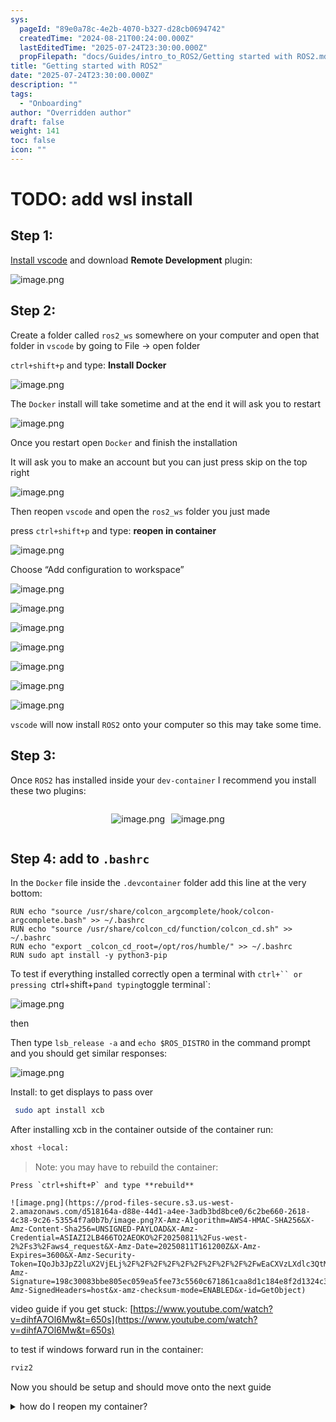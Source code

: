 ```yaml
---
sys:
  pageId: "89e0a78c-4e2b-4070-b327-d28cb0694742"
  createdTime: "2024-08-21T00:24:00.000Z"
  lastEditedTime: "2025-07-24T23:30:00.000Z"
  propFilepath: "docs/Guides/intro_to_ROS2/Getting started with ROS2.md"
title: "Getting started with ROS2"
date: "2025-07-24T23:30:00.000Z"
description: ""
tags:
  - "Onboarding"
author: "Overridden author"
draft: false
weight: 141
toc: false
icon: ""
---
```


# TODO: add wsl install

## Step 1:

[Install vscode](https://code.visualstudio.com/download) and download **Remote Development** plugin:

![image.png](https://prod-files-secure.s3.us-west-2.amazonaws.com/d518164a-d88e-44d1-a4ee-3adb3bd8bce0/efb52993-1881-4a40-b95e-6f020334f022/image.png?X-Amz-Algorithm=AWS4-HMAC-SHA256&X-Amz-Content-Sha256=UNSIGNED-PAYLOAD&X-Amz-Credential=ASIAZI2LB466223UN4WV%2F20250811%2Fus-west-2%2Fs3%2Faws4_request&X-Amz-Date=20250811T161148Z&X-Amz-Expires=3600&X-Amz-Security-Token=IQoJb3JpZ2luX2VjELj%2F%2F%2F%2F%2F%2F%2F%2F%2F%2FwEaCXVzLXdlc3QtMiJGMEQCIHkOS01%2B0Ws%2F2hKQHAr04MkeNKncLOxIwl3YX0vQnBj3AiBnW7KZV%2BI0aCT8Cl2XunhRCsEpfLrxiNzn8eqa2AgkSiqIBAjx%2F%2F%2F%2F%2F%2F%2F%2F%2F%2F8BEAAaDDYzNzQyMzE4MzgwNSIMtsfbZGCjyy6YrHldKtwDEeXWBX946wuxymjtr1ryJF%2F2ussEdvuh8pUQuTo%2BA%2BSIb8xxcJs%2FSxfnBqzBi75jrqI8gJLTSfBebVNgTPd%2FLhvddTJCfQVhWRtmwKe6LTHQjwh0dMA%2FOeDL6FwOC9nloP6%2BGjEYMr0QCZRWBKzIJ3SXWjK2y34g8DKknIIZuuXieLC3iA%2Fnnm7tBVDBcvc5%2FywX5xR61UawJRNIFso2aW8zsN2fT%2BviPu6TNz9rjmph2gfghW5zJwx4eCizFbREvUrepl%2BFZc%2B4CmpnmYV33ImPNuWceGxgaz%2FecG2ScbOLsKaFZVVaHwBVVYiiSMJGBpykPeQ%2BN7sDMdge2cuGMuzYANPMMnW6dDBK4kLjCy84qd5BWyi7sOoHiw0E%2Fv7NAFJJQj5Hhem%2ByppOEUG9C9GObhwfGc71NKJBAfkqMuB9kv5q1j1LIYo%2FlIok3IUKnjTfy7zS1bBZW8BQriTSnMd00fvJQqCzBbAWnbL9%2B488jYMBPkbXxNdv47Uz4BGc15z4gBnpO4Y6XQqjeLqBXVOulEsrIHQRMU8SLGRk4iUFZIr8CqeksnnC%2FkrPMfmZWx2wytvp4nbo1toP9K2EO%2BiuV0QZgqc2EzJeCluOd%2B1CsWbKQ6CCx8YZkk0w4aHoxAY6pgGfwxavYDs%2FTxrbyAN%2FtH9vvADemPEwp8PONg1Z0ObetYZfp3oEgy%2BEz6ZENGOA%2FjS9GzCkgAZtJdsY10bOYFLVC1b%2F1EGY4mh%2Ff9F5V3EjmrYgcR8UCz2vE%2FOnY1pJrstTgsmWVJ8OuADxZygwU7CRavCfX85SBaRfvKPK7yNucGbAzeX7LFXGW%2FDDrzPtsAYVuk1SfEBdDl6H%2FhtVC8Asy1umGtk6&X-Amz-Signature=d5d0bd0a10f1e34b2b8a4601d8c2a77d4442f0feee71303d9bd32bb8041fb19e&X-Amz-SignedHeaders=host&x-amz-checksum-mode=ENABLED&x-id=GetObject)

## Step 2:

Create a folder called `ros2_ws` somewhere on your computer and open that folder in `vscode` by going to File → open folder 

`ctrl+shift+p` and type: **Install Docker**

![image.png](https://prod-files-secure.s3.us-west-2.amazonaws.com/d518164a-d88e-44d1-a4ee-3adb3bd8bce0/2269dc0e-1cd5-47ff-bceb-c04ad9b2eab0/image.png?X-Amz-Algorithm=AWS4-HMAC-SHA256&X-Amz-Content-Sha256=UNSIGNED-PAYLOAD&X-Amz-Credential=ASIAZI2LB466223UN4WV%2F20250811%2Fus-west-2%2Fs3%2Faws4_request&X-Amz-Date=20250811T161148Z&X-Amz-Expires=3600&X-Amz-Security-Token=IQoJb3JpZ2luX2VjELj%2F%2F%2F%2F%2F%2F%2F%2F%2F%2FwEaCXVzLXdlc3QtMiJGMEQCIHkOS01%2B0Ws%2F2hKQHAr04MkeNKncLOxIwl3YX0vQnBj3AiBnW7KZV%2BI0aCT8Cl2XunhRCsEpfLrxiNzn8eqa2AgkSiqIBAjx%2F%2F%2F%2F%2F%2F%2F%2F%2F%2F8BEAAaDDYzNzQyMzE4MzgwNSIMtsfbZGCjyy6YrHldKtwDEeXWBX946wuxymjtr1ryJF%2F2ussEdvuh8pUQuTo%2BA%2BSIb8xxcJs%2FSxfnBqzBi75jrqI8gJLTSfBebVNgTPd%2FLhvddTJCfQVhWRtmwKe6LTHQjwh0dMA%2FOeDL6FwOC9nloP6%2BGjEYMr0QCZRWBKzIJ3SXWjK2y34g8DKknIIZuuXieLC3iA%2Fnnm7tBVDBcvc5%2FywX5xR61UawJRNIFso2aW8zsN2fT%2BviPu6TNz9rjmph2gfghW5zJwx4eCizFbREvUrepl%2BFZc%2B4CmpnmYV33ImPNuWceGxgaz%2FecG2ScbOLsKaFZVVaHwBVVYiiSMJGBpykPeQ%2BN7sDMdge2cuGMuzYANPMMnW6dDBK4kLjCy84qd5BWyi7sOoHiw0E%2Fv7NAFJJQj5Hhem%2ByppOEUG9C9GObhwfGc71NKJBAfkqMuB9kv5q1j1LIYo%2FlIok3IUKnjTfy7zS1bBZW8BQriTSnMd00fvJQqCzBbAWnbL9%2B488jYMBPkbXxNdv47Uz4BGc15z4gBnpO4Y6XQqjeLqBXVOulEsrIHQRMU8SLGRk4iUFZIr8CqeksnnC%2FkrPMfmZWx2wytvp4nbo1toP9K2EO%2BiuV0QZgqc2EzJeCluOd%2B1CsWbKQ6CCx8YZkk0w4aHoxAY6pgGfwxavYDs%2FTxrbyAN%2FtH9vvADemPEwp8PONg1Z0ObetYZfp3oEgy%2BEz6ZENGOA%2FjS9GzCkgAZtJdsY10bOYFLVC1b%2F1EGY4mh%2Ff9F5V3EjmrYgcR8UCz2vE%2FOnY1pJrstTgsmWVJ8OuADxZygwU7CRavCfX85SBaRfvKPK7yNucGbAzeX7LFXGW%2FDDrzPtsAYVuk1SfEBdDl6H%2FhtVC8Asy1umGtk6&X-Amz-Signature=cc485ed4977ce36c8fe8dcb2d184149e81ba818462201991ddf3bcabb9e81b13&X-Amz-SignedHeaders=host&x-amz-checksum-mode=ENABLED&x-id=GetObject)

The `Docker` install will take sometime and at the end it will ask you to restart

![image.png](https://prod-files-secure.s3.us-west-2.amazonaws.com/d518164a-d88e-44d1-a4ee-3adb3bd8bce0/ed233f78-be33-4b1f-b89c-9c346c0e961e/image.png?X-Amz-Algorithm=AWS4-HMAC-SHA256&X-Amz-Content-Sha256=UNSIGNED-PAYLOAD&X-Amz-Credential=ASIAZI2LB466223UN4WV%2F20250811%2Fus-west-2%2Fs3%2Faws4_request&X-Amz-Date=20250811T161148Z&X-Amz-Expires=3600&X-Amz-Security-Token=IQoJb3JpZ2luX2VjELj%2F%2F%2F%2F%2F%2F%2F%2F%2F%2FwEaCXVzLXdlc3QtMiJGMEQCIHkOS01%2B0Ws%2F2hKQHAr04MkeNKncLOxIwl3YX0vQnBj3AiBnW7KZV%2BI0aCT8Cl2XunhRCsEpfLrxiNzn8eqa2AgkSiqIBAjx%2F%2F%2F%2F%2F%2F%2F%2F%2F%2F8BEAAaDDYzNzQyMzE4MzgwNSIMtsfbZGCjyy6YrHldKtwDEeXWBX946wuxymjtr1ryJF%2F2ussEdvuh8pUQuTo%2BA%2BSIb8xxcJs%2FSxfnBqzBi75jrqI8gJLTSfBebVNgTPd%2FLhvddTJCfQVhWRtmwKe6LTHQjwh0dMA%2FOeDL6FwOC9nloP6%2BGjEYMr0QCZRWBKzIJ3SXWjK2y34g8DKknIIZuuXieLC3iA%2Fnnm7tBVDBcvc5%2FywX5xR61UawJRNIFso2aW8zsN2fT%2BviPu6TNz9rjmph2gfghW5zJwx4eCizFbREvUrepl%2BFZc%2B4CmpnmYV33ImPNuWceGxgaz%2FecG2ScbOLsKaFZVVaHwBVVYiiSMJGBpykPeQ%2BN7sDMdge2cuGMuzYANPMMnW6dDBK4kLjCy84qd5BWyi7sOoHiw0E%2Fv7NAFJJQj5Hhem%2ByppOEUG9C9GObhwfGc71NKJBAfkqMuB9kv5q1j1LIYo%2FlIok3IUKnjTfy7zS1bBZW8BQriTSnMd00fvJQqCzBbAWnbL9%2B488jYMBPkbXxNdv47Uz4BGc15z4gBnpO4Y6XQqjeLqBXVOulEsrIHQRMU8SLGRk4iUFZIr8CqeksnnC%2FkrPMfmZWx2wytvp4nbo1toP9K2EO%2BiuV0QZgqc2EzJeCluOd%2B1CsWbKQ6CCx8YZkk0w4aHoxAY6pgGfwxavYDs%2FTxrbyAN%2FtH9vvADemPEwp8PONg1Z0ObetYZfp3oEgy%2BEz6ZENGOA%2FjS9GzCkgAZtJdsY10bOYFLVC1b%2F1EGY4mh%2Ff9F5V3EjmrYgcR8UCz2vE%2FOnY1pJrstTgsmWVJ8OuADxZygwU7CRavCfX85SBaRfvKPK7yNucGbAzeX7LFXGW%2FDDrzPtsAYVuk1SfEBdDl6H%2FhtVC8Asy1umGtk6&X-Amz-Signature=6d5d9e56ee01b86c0b7d42eec49d77bc00cc7dd930a2be9f00a187c1fc1723bb&X-Amz-SignedHeaders=host&x-amz-checksum-mode=ENABLED&x-id=GetObject)

Once you restart open `Docker` and finish the installation

It will ask you to make an account but you can just press skip on the top right

![image.png](https://prod-files-secure.s3.us-west-2.amazonaws.com/d518164a-d88e-44d1-a4ee-3adb3bd8bce0/21010ad9-1659-4fd9-9f59-9932a09b2a3d/image.png?X-Amz-Algorithm=AWS4-HMAC-SHA256&X-Amz-Content-Sha256=UNSIGNED-PAYLOAD&X-Amz-Credential=ASIAZI2LB466223UN4WV%2F20250811%2Fus-west-2%2Fs3%2Faws4_request&X-Amz-Date=20250811T161148Z&X-Amz-Expires=3600&X-Amz-Security-Token=IQoJb3JpZ2luX2VjELj%2F%2F%2F%2F%2F%2F%2F%2F%2F%2FwEaCXVzLXdlc3QtMiJGMEQCIHkOS01%2B0Ws%2F2hKQHAr04MkeNKncLOxIwl3YX0vQnBj3AiBnW7KZV%2BI0aCT8Cl2XunhRCsEpfLrxiNzn8eqa2AgkSiqIBAjx%2F%2F%2F%2F%2F%2F%2F%2F%2F%2F8BEAAaDDYzNzQyMzE4MzgwNSIMtsfbZGCjyy6YrHldKtwDEeXWBX946wuxymjtr1ryJF%2F2ussEdvuh8pUQuTo%2BA%2BSIb8xxcJs%2FSxfnBqzBi75jrqI8gJLTSfBebVNgTPd%2FLhvddTJCfQVhWRtmwKe6LTHQjwh0dMA%2FOeDL6FwOC9nloP6%2BGjEYMr0QCZRWBKzIJ3SXWjK2y34g8DKknIIZuuXieLC3iA%2Fnnm7tBVDBcvc5%2FywX5xR61UawJRNIFso2aW8zsN2fT%2BviPu6TNz9rjmph2gfghW5zJwx4eCizFbREvUrepl%2BFZc%2B4CmpnmYV33ImPNuWceGxgaz%2FecG2ScbOLsKaFZVVaHwBVVYiiSMJGBpykPeQ%2BN7sDMdge2cuGMuzYANPMMnW6dDBK4kLjCy84qd5BWyi7sOoHiw0E%2Fv7NAFJJQj5Hhem%2ByppOEUG9C9GObhwfGc71NKJBAfkqMuB9kv5q1j1LIYo%2FlIok3IUKnjTfy7zS1bBZW8BQriTSnMd00fvJQqCzBbAWnbL9%2B488jYMBPkbXxNdv47Uz4BGc15z4gBnpO4Y6XQqjeLqBXVOulEsrIHQRMU8SLGRk4iUFZIr8CqeksnnC%2FkrPMfmZWx2wytvp4nbo1toP9K2EO%2BiuV0QZgqc2EzJeCluOd%2B1CsWbKQ6CCx8YZkk0w4aHoxAY6pgGfwxavYDs%2FTxrbyAN%2FtH9vvADemPEwp8PONg1Z0ObetYZfp3oEgy%2BEz6ZENGOA%2FjS9GzCkgAZtJdsY10bOYFLVC1b%2F1EGY4mh%2Ff9F5V3EjmrYgcR8UCz2vE%2FOnY1pJrstTgsmWVJ8OuADxZygwU7CRavCfX85SBaRfvKPK7yNucGbAzeX7LFXGW%2FDDrzPtsAYVuk1SfEBdDl6H%2FhtVC8Asy1umGtk6&X-Amz-Signature=be85d697d4335865f595d016a32ea62af623d4e4670aee2fdc882789d340c026&X-Amz-SignedHeaders=host&x-amz-checksum-mode=ENABLED&x-id=GetObject)

Then reopen `vscode` and open the `ros2_ws` folder you just made

press `ctrl+shift+p` and type: **reopen in container**

![image.png](https://prod-files-secure.s3.us-west-2.amazonaws.com/d518164a-d88e-44d1-a4ee-3adb3bd8bce0/4e93b8c2-41ad-488c-8095-c74205196118/image.png?X-Amz-Algorithm=AWS4-HMAC-SHA256&X-Amz-Content-Sha256=UNSIGNED-PAYLOAD&X-Amz-Credential=ASIAZI2LB466223UN4WV%2F20250811%2Fus-west-2%2Fs3%2Faws4_request&X-Amz-Date=20250811T161148Z&X-Amz-Expires=3600&X-Amz-Security-Token=IQoJb3JpZ2luX2VjELj%2F%2F%2F%2F%2F%2F%2F%2F%2F%2FwEaCXVzLXdlc3QtMiJGMEQCIHkOS01%2B0Ws%2F2hKQHAr04MkeNKncLOxIwl3YX0vQnBj3AiBnW7KZV%2BI0aCT8Cl2XunhRCsEpfLrxiNzn8eqa2AgkSiqIBAjx%2F%2F%2F%2F%2F%2F%2F%2F%2F%2F8BEAAaDDYzNzQyMzE4MzgwNSIMtsfbZGCjyy6YrHldKtwDEeXWBX946wuxymjtr1ryJF%2F2ussEdvuh8pUQuTo%2BA%2BSIb8xxcJs%2FSxfnBqzBi75jrqI8gJLTSfBebVNgTPd%2FLhvddTJCfQVhWRtmwKe6LTHQjwh0dMA%2FOeDL6FwOC9nloP6%2BGjEYMr0QCZRWBKzIJ3SXWjK2y34g8DKknIIZuuXieLC3iA%2Fnnm7tBVDBcvc5%2FywX5xR61UawJRNIFso2aW8zsN2fT%2BviPu6TNz9rjmph2gfghW5zJwx4eCizFbREvUrepl%2BFZc%2B4CmpnmYV33ImPNuWceGxgaz%2FecG2ScbOLsKaFZVVaHwBVVYiiSMJGBpykPeQ%2BN7sDMdge2cuGMuzYANPMMnW6dDBK4kLjCy84qd5BWyi7sOoHiw0E%2Fv7NAFJJQj5Hhem%2ByppOEUG9C9GObhwfGc71NKJBAfkqMuB9kv5q1j1LIYo%2FlIok3IUKnjTfy7zS1bBZW8BQriTSnMd00fvJQqCzBbAWnbL9%2B488jYMBPkbXxNdv47Uz4BGc15z4gBnpO4Y6XQqjeLqBXVOulEsrIHQRMU8SLGRk4iUFZIr8CqeksnnC%2FkrPMfmZWx2wytvp4nbo1toP9K2EO%2BiuV0QZgqc2EzJeCluOd%2B1CsWbKQ6CCx8YZkk0w4aHoxAY6pgGfwxavYDs%2FTxrbyAN%2FtH9vvADemPEwp8PONg1Z0ObetYZfp3oEgy%2BEz6ZENGOA%2FjS9GzCkgAZtJdsY10bOYFLVC1b%2F1EGY4mh%2Ff9F5V3EjmrYgcR8UCz2vE%2FOnY1pJrstTgsmWVJ8OuADxZygwU7CRavCfX85SBaRfvKPK7yNucGbAzeX7LFXGW%2FDDrzPtsAYVuk1SfEBdDl6H%2FhtVC8Asy1umGtk6&X-Amz-Signature=99a4637bb194247a5b70eaa95cb2a3444e793183b8e1d64224f22cab0150b4d9&X-Amz-SignedHeaders=host&x-amz-checksum-mode=ENABLED&x-id=GetObject)

Choose “Add configuration to workspace”

![image.png](https://prod-files-secure.s3.us-west-2.amazonaws.com/d518164a-d88e-44d1-a4ee-3adb3bd8bce0/9560b282-5060-4989-ba37-97e7b2c22476/image.png?X-Amz-Algorithm=AWS4-HMAC-SHA256&X-Amz-Content-Sha256=UNSIGNED-PAYLOAD&X-Amz-Credential=ASIAZI2LB466223UN4WV%2F20250811%2Fus-west-2%2Fs3%2Faws4_request&X-Amz-Date=20250811T161148Z&X-Amz-Expires=3600&X-Amz-Security-Token=IQoJb3JpZ2luX2VjELj%2F%2F%2F%2F%2F%2F%2F%2F%2F%2FwEaCXVzLXdlc3QtMiJGMEQCIHkOS01%2B0Ws%2F2hKQHAr04MkeNKncLOxIwl3YX0vQnBj3AiBnW7KZV%2BI0aCT8Cl2XunhRCsEpfLrxiNzn8eqa2AgkSiqIBAjx%2F%2F%2F%2F%2F%2F%2F%2F%2F%2F8BEAAaDDYzNzQyMzE4MzgwNSIMtsfbZGCjyy6YrHldKtwDEeXWBX946wuxymjtr1ryJF%2F2ussEdvuh8pUQuTo%2BA%2BSIb8xxcJs%2FSxfnBqzBi75jrqI8gJLTSfBebVNgTPd%2FLhvddTJCfQVhWRtmwKe6LTHQjwh0dMA%2FOeDL6FwOC9nloP6%2BGjEYMr0QCZRWBKzIJ3SXWjK2y34g8DKknIIZuuXieLC3iA%2Fnnm7tBVDBcvc5%2FywX5xR61UawJRNIFso2aW8zsN2fT%2BviPu6TNz9rjmph2gfghW5zJwx4eCizFbREvUrepl%2BFZc%2B4CmpnmYV33ImPNuWceGxgaz%2FecG2ScbOLsKaFZVVaHwBVVYiiSMJGBpykPeQ%2BN7sDMdge2cuGMuzYANPMMnW6dDBK4kLjCy84qd5BWyi7sOoHiw0E%2Fv7NAFJJQj5Hhem%2ByppOEUG9C9GObhwfGc71NKJBAfkqMuB9kv5q1j1LIYo%2FlIok3IUKnjTfy7zS1bBZW8BQriTSnMd00fvJQqCzBbAWnbL9%2B488jYMBPkbXxNdv47Uz4BGc15z4gBnpO4Y6XQqjeLqBXVOulEsrIHQRMU8SLGRk4iUFZIr8CqeksnnC%2FkrPMfmZWx2wytvp4nbo1toP9K2EO%2BiuV0QZgqc2EzJeCluOd%2B1CsWbKQ6CCx8YZkk0w4aHoxAY6pgGfwxavYDs%2FTxrbyAN%2FtH9vvADemPEwp8PONg1Z0ObetYZfp3oEgy%2BEz6ZENGOA%2FjS9GzCkgAZtJdsY10bOYFLVC1b%2F1EGY4mh%2Ff9F5V3EjmrYgcR8UCz2vE%2FOnY1pJrstTgsmWVJ8OuADxZygwU7CRavCfX85SBaRfvKPK7yNucGbAzeX7LFXGW%2FDDrzPtsAYVuk1SfEBdDl6H%2FhtVC8Asy1umGtk6&X-Amz-Signature=358933fa2721d31d320a21981f0d8be24d6f7ffe0a044eedc071eecc3c6c6815&X-Amz-SignedHeaders=host&x-amz-checksum-mode=ENABLED&x-id=GetObject)

![image.png](https://prod-files-secure.s3.us-west-2.amazonaws.com/d518164a-d88e-44d1-a4ee-3adb3bd8bce0/2ee63f81-886b-48e8-a553-dc6e5eac99e4/image.png?X-Amz-Algorithm=AWS4-HMAC-SHA256&X-Amz-Content-Sha256=UNSIGNED-PAYLOAD&X-Amz-Credential=ASIAZI2LB466223UN4WV%2F20250811%2Fus-west-2%2Fs3%2Faws4_request&X-Amz-Date=20250811T161148Z&X-Amz-Expires=3600&X-Amz-Security-Token=IQoJb3JpZ2luX2VjELj%2F%2F%2F%2F%2F%2F%2F%2F%2F%2FwEaCXVzLXdlc3QtMiJGMEQCIHkOS01%2B0Ws%2F2hKQHAr04MkeNKncLOxIwl3YX0vQnBj3AiBnW7KZV%2BI0aCT8Cl2XunhRCsEpfLrxiNzn8eqa2AgkSiqIBAjx%2F%2F%2F%2F%2F%2F%2F%2F%2F%2F8BEAAaDDYzNzQyMzE4MzgwNSIMtsfbZGCjyy6YrHldKtwDEeXWBX946wuxymjtr1ryJF%2F2ussEdvuh8pUQuTo%2BA%2BSIb8xxcJs%2FSxfnBqzBi75jrqI8gJLTSfBebVNgTPd%2FLhvddTJCfQVhWRtmwKe6LTHQjwh0dMA%2FOeDL6FwOC9nloP6%2BGjEYMr0QCZRWBKzIJ3SXWjK2y34g8DKknIIZuuXieLC3iA%2Fnnm7tBVDBcvc5%2FywX5xR61UawJRNIFso2aW8zsN2fT%2BviPu6TNz9rjmph2gfghW5zJwx4eCizFbREvUrepl%2BFZc%2B4CmpnmYV33ImPNuWceGxgaz%2FecG2ScbOLsKaFZVVaHwBVVYiiSMJGBpykPeQ%2BN7sDMdge2cuGMuzYANPMMnW6dDBK4kLjCy84qd5BWyi7sOoHiw0E%2Fv7NAFJJQj5Hhem%2ByppOEUG9C9GObhwfGc71NKJBAfkqMuB9kv5q1j1LIYo%2FlIok3IUKnjTfy7zS1bBZW8BQriTSnMd00fvJQqCzBbAWnbL9%2B488jYMBPkbXxNdv47Uz4BGc15z4gBnpO4Y6XQqjeLqBXVOulEsrIHQRMU8SLGRk4iUFZIr8CqeksnnC%2FkrPMfmZWx2wytvp4nbo1toP9K2EO%2BiuV0QZgqc2EzJeCluOd%2B1CsWbKQ6CCx8YZkk0w4aHoxAY6pgGfwxavYDs%2FTxrbyAN%2FtH9vvADemPEwp8PONg1Z0ObetYZfp3oEgy%2BEz6ZENGOA%2FjS9GzCkgAZtJdsY10bOYFLVC1b%2F1EGY4mh%2Ff9F5V3EjmrYgcR8UCz2vE%2FOnY1pJrstTgsmWVJ8OuADxZygwU7CRavCfX85SBaRfvKPK7yNucGbAzeX7LFXGW%2FDDrzPtsAYVuk1SfEBdDl6H%2FhtVC8Asy1umGtk6&X-Amz-Signature=55f91241b8cb03785ae453036145c01ef83db36dcc8f55701335546c18d1e412&X-Amz-SignedHeaders=host&x-amz-checksum-mode=ENABLED&x-id=GetObject)

![image.png](https://prod-files-secure.s3.us-west-2.amazonaws.com/d518164a-d88e-44d1-a4ee-3adb3bd8bce0/e0fd626c-c8b6-4b2c-95d1-fa4c26514504/image.png?X-Amz-Algorithm=AWS4-HMAC-SHA256&X-Amz-Content-Sha256=UNSIGNED-PAYLOAD&X-Amz-Credential=ASIAZI2LB466223UN4WV%2F20250811%2Fus-west-2%2Fs3%2Faws4_request&X-Amz-Date=20250811T161148Z&X-Amz-Expires=3600&X-Amz-Security-Token=IQoJb3JpZ2luX2VjELj%2F%2F%2F%2F%2F%2F%2F%2F%2F%2FwEaCXVzLXdlc3QtMiJGMEQCIHkOS01%2B0Ws%2F2hKQHAr04MkeNKncLOxIwl3YX0vQnBj3AiBnW7KZV%2BI0aCT8Cl2XunhRCsEpfLrxiNzn8eqa2AgkSiqIBAjx%2F%2F%2F%2F%2F%2F%2F%2F%2F%2F8BEAAaDDYzNzQyMzE4MzgwNSIMtsfbZGCjyy6YrHldKtwDEeXWBX946wuxymjtr1ryJF%2F2ussEdvuh8pUQuTo%2BA%2BSIb8xxcJs%2FSxfnBqzBi75jrqI8gJLTSfBebVNgTPd%2FLhvddTJCfQVhWRtmwKe6LTHQjwh0dMA%2FOeDL6FwOC9nloP6%2BGjEYMr0QCZRWBKzIJ3SXWjK2y34g8DKknIIZuuXieLC3iA%2Fnnm7tBVDBcvc5%2FywX5xR61UawJRNIFso2aW8zsN2fT%2BviPu6TNz9rjmph2gfghW5zJwx4eCizFbREvUrepl%2BFZc%2B4CmpnmYV33ImPNuWceGxgaz%2FecG2ScbOLsKaFZVVaHwBVVYiiSMJGBpykPeQ%2BN7sDMdge2cuGMuzYANPMMnW6dDBK4kLjCy84qd5BWyi7sOoHiw0E%2Fv7NAFJJQj5Hhem%2ByppOEUG9C9GObhwfGc71NKJBAfkqMuB9kv5q1j1LIYo%2FlIok3IUKnjTfy7zS1bBZW8BQriTSnMd00fvJQqCzBbAWnbL9%2B488jYMBPkbXxNdv47Uz4BGc15z4gBnpO4Y6XQqjeLqBXVOulEsrIHQRMU8SLGRk4iUFZIr8CqeksnnC%2FkrPMfmZWx2wytvp4nbo1toP9K2EO%2BiuV0QZgqc2EzJeCluOd%2B1CsWbKQ6CCx8YZkk0w4aHoxAY6pgGfwxavYDs%2FTxrbyAN%2FtH9vvADemPEwp8PONg1Z0ObetYZfp3oEgy%2BEz6ZENGOA%2FjS9GzCkgAZtJdsY10bOYFLVC1b%2F1EGY4mh%2Ff9F5V3EjmrYgcR8UCz2vE%2FOnY1pJrstTgsmWVJ8OuADxZygwU7CRavCfX85SBaRfvKPK7yNucGbAzeX7LFXGW%2FDDrzPtsAYVuk1SfEBdDl6H%2FhtVC8Asy1umGtk6&X-Amz-Signature=702c344fd5fa846c6913e235875b39fe190873c9728c8d23c1ce01b10568757f&X-Amz-SignedHeaders=host&x-amz-checksum-mode=ENABLED&x-id=GetObject)

![image.png](https://prod-files-secure.s3.us-west-2.amazonaws.com/d518164a-d88e-44d1-a4ee-3adb3bd8bce0/a2e13f50-d2ab-4719-a4c2-7ced634bfc9d/image.png?X-Amz-Algorithm=AWS4-HMAC-SHA256&X-Amz-Content-Sha256=UNSIGNED-PAYLOAD&X-Amz-Credential=ASIAZI2LB466223UN4WV%2F20250811%2Fus-west-2%2Fs3%2Faws4_request&X-Amz-Date=20250811T161148Z&X-Amz-Expires=3600&X-Amz-Security-Token=IQoJb3JpZ2luX2VjELj%2F%2F%2F%2F%2F%2F%2F%2F%2F%2FwEaCXVzLXdlc3QtMiJGMEQCIHkOS01%2B0Ws%2F2hKQHAr04MkeNKncLOxIwl3YX0vQnBj3AiBnW7KZV%2BI0aCT8Cl2XunhRCsEpfLrxiNzn8eqa2AgkSiqIBAjx%2F%2F%2F%2F%2F%2F%2F%2F%2F%2F8BEAAaDDYzNzQyMzE4MzgwNSIMtsfbZGCjyy6YrHldKtwDEeXWBX946wuxymjtr1ryJF%2F2ussEdvuh8pUQuTo%2BA%2BSIb8xxcJs%2FSxfnBqzBi75jrqI8gJLTSfBebVNgTPd%2FLhvddTJCfQVhWRtmwKe6LTHQjwh0dMA%2FOeDL6FwOC9nloP6%2BGjEYMr0QCZRWBKzIJ3SXWjK2y34g8DKknIIZuuXieLC3iA%2Fnnm7tBVDBcvc5%2FywX5xR61UawJRNIFso2aW8zsN2fT%2BviPu6TNz9rjmph2gfghW5zJwx4eCizFbREvUrepl%2BFZc%2B4CmpnmYV33ImPNuWceGxgaz%2FecG2ScbOLsKaFZVVaHwBVVYiiSMJGBpykPeQ%2BN7sDMdge2cuGMuzYANPMMnW6dDBK4kLjCy84qd5BWyi7sOoHiw0E%2Fv7NAFJJQj5Hhem%2ByppOEUG9C9GObhwfGc71NKJBAfkqMuB9kv5q1j1LIYo%2FlIok3IUKnjTfy7zS1bBZW8BQriTSnMd00fvJQqCzBbAWnbL9%2B488jYMBPkbXxNdv47Uz4BGc15z4gBnpO4Y6XQqjeLqBXVOulEsrIHQRMU8SLGRk4iUFZIr8CqeksnnC%2FkrPMfmZWx2wytvp4nbo1toP9K2EO%2BiuV0QZgqc2EzJeCluOd%2B1CsWbKQ6CCx8YZkk0w4aHoxAY6pgGfwxavYDs%2FTxrbyAN%2FtH9vvADemPEwp8PONg1Z0ObetYZfp3oEgy%2BEz6ZENGOA%2FjS9GzCkgAZtJdsY10bOYFLVC1b%2F1EGY4mh%2Ff9F5V3EjmrYgcR8UCz2vE%2FOnY1pJrstTgsmWVJ8OuADxZygwU7CRavCfX85SBaRfvKPK7yNucGbAzeX7LFXGW%2FDDrzPtsAYVuk1SfEBdDl6H%2FhtVC8Asy1umGtk6&X-Amz-Signature=c8cd3356572cdd0f5f443beb4ec4982a34c93824067764885c24aedfa2e89df5&X-Amz-SignedHeaders=host&x-amz-checksum-mode=ENABLED&x-id=GetObject)

![image.png](https://prod-files-secure.s3.us-west-2.amazonaws.com/d518164a-d88e-44d1-a4ee-3adb3bd8bce0/6cc478ad-aaba-4bf7-9fcc-403277ab896c/image.png?X-Amz-Algorithm=AWS4-HMAC-SHA256&X-Amz-Content-Sha256=UNSIGNED-PAYLOAD&X-Amz-Credential=ASIAZI2LB466223UN4WV%2F20250811%2Fus-west-2%2Fs3%2Faws4_request&X-Amz-Date=20250811T161148Z&X-Amz-Expires=3600&X-Amz-Security-Token=IQoJb3JpZ2luX2VjELj%2F%2F%2F%2F%2F%2F%2F%2F%2F%2FwEaCXVzLXdlc3QtMiJGMEQCIHkOS01%2B0Ws%2F2hKQHAr04MkeNKncLOxIwl3YX0vQnBj3AiBnW7KZV%2BI0aCT8Cl2XunhRCsEpfLrxiNzn8eqa2AgkSiqIBAjx%2F%2F%2F%2F%2F%2F%2F%2F%2F%2F8BEAAaDDYzNzQyMzE4MzgwNSIMtsfbZGCjyy6YrHldKtwDEeXWBX946wuxymjtr1ryJF%2F2ussEdvuh8pUQuTo%2BA%2BSIb8xxcJs%2FSxfnBqzBi75jrqI8gJLTSfBebVNgTPd%2FLhvddTJCfQVhWRtmwKe6LTHQjwh0dMA%2FOeDL6FwOC9nloP6%2BGjEYMr0QCZRWBKzIJ3SXWjK2y34g8DKknIIZuuXieLC3iA%2Fnnm7tBVDBcvc5%2FywX5xR61UawJRNIFso2aW8zsN2fT%2BviPu6TNz9rjmph2gfghW5zJwx4eCizFbREvUrepl%2BFZc%2B4CmpnmYV33ImPNuWceGxgaz%2FecG2ScbOLsKaFZVVaHwBVVYiiSMJGBpykPeQ%2BN7sDMdge2cuGMuzYANPMMnW6dDBK4kLjCy84qd5BWyi7sOoHiw0E%2Fv7NAFJJQj5Hhem%2ByppOEUG9C9GObhwfGc71NKJBAfkqMuB9kv5q1j1LIYo%2FlIok3IUKnjTfy7zS1bBZW8BQriTSnMd00fvJQqCzBbAWnbL9%2B488jYMBPkbXxNdv47Uz4BGc15z4gBnpO4Y6XQqjeLqBXVOulEsrIHQRMU8SLGRk4iUFZIr8CqeksnnC%2FkrPMfmZWx2wytvp4nbo1toP9K2EO%2BiuV0QZgqc2EzJeCluOd%2B1CsWbKQ6CCx8YZkk0w4aHoxAY6pgGfwxavYDs%2FTxrbyAN%2FtH9vvADemPEwp8PONg1Z0ObetYZfp3oEgy%2BEz6ZENGOA%2FjS9GzCkgAZtJdsY10bOYFLVC1b%2F1EGY4mh%2Ff9F5V3EjmrYgcR8UCz2vE%2FOnY1pJrstTgsmWVJ8OuADxZygwU7CRavCfX85SBaRfvKPK7yNucGbAzeX7LFXGW%2FDDrzPtsAYVuk1SfEBdDl6H%2FhtVC8Asy1umGtk6&X-Amz-Signature=05f51b9ab5664bef623181116e319d57699e97d02a9aa71cc012ede2f7af1f02&X-Amz-SignedHeaders=host&x-amz-checksum-mode=ENABLED&x-id=GetObject)

![image.png](https://prod-files-secure.s3.us-west-2.amazonaws.com/d518164a-d88e-44d1-a4ee-3adb3bd8bce0/53255b28-f75e-430f-b9e3-c0ac8577e42b/image.png?X-Amz-Algorithm=AWS4-HMAC-SHA256&X-Amz-Content-Sha256=UNSIGNED-PAYLOAD&X-Amz-Credential=ASIAZI2LB466223UN4WV%2F20250811%2Fus-west-2%2Fs3%2Faws4_request&X-Amz-Date=20250811T161148Z&X-Amz-Expires=3600&X-Amz-Security-Token=IQoJb3JpZ2luX2VjELj%2F%2F%2F%2F%2F%2F%2F%2F%2F%2FwEaCXVzLXdlc3QtMiJGMEQCIHkOS01%2B0Ws%2F2hKQHAr04MkeNKncLOxIwl3YX0vQnBj3AiBnW7KZV%2BI0aCT8Cl2XunhRCsEpfLrxiNzn8eqa2AgkSiqIBAjx%2F%2F%2F%2F%2F%2F%2F%2F%2F%2F8BEAAaDDYzNzQyMzE4MzgwNSIMtsfbZGCjyy6YrHldKtwDEeXWBX946wuxymjtr1ryJF%2F2ussEdvuh8pUQuTo%2BA%2BSIb8xxcJs%2FSxfnBqzBi75jrqI8gJLTSfBebVNgTPd%2FLhvddTJCfQVhWRtmwKe6LTHQjwh0dMA%2FOeDL6FwOC9nloP6%2BGjEYMr0QCZRWBKzIJ3SXWjK2y34g8DKknIIZuuXieLC3iA%2Fnnm7tBVDBcvc5%2FywX5xR61UawJRNIFso2aW8zsN2fT%2BviPu6TNz9rjmph2gfghW5zJwx4eCizFbREvUrepl%2BFZc%2B4CmpnmYV33ImPNuWceGxgaz%2FecG2ScbOLsKaFZVVaHwBVVYiiSMJGBpykPeQ%2BN7sDMdge2cuGMuzYANPMMnW6dDBK4kLjCy84qd5BWyi7sOoHiw0E%2Fv7NAFJJQj5Hhem%2ByppOEUG9C9GObhwfGc71NKJBAfkqMuB9kv5q1j1LIYo%2FlIok3IUKnjTfy7zS1bBZW8BQriTSnMd00fvJQqCzBbAWnbL9%2B488jYMBPkbXxNdv47Uz4BGc15z4gBnpO4Y6XQqjeLqBXVOulEsrIHQRMU8SLGRk4iUFZIr8CqeksnnC%2FkrPMfmZWx2wytvp4nbo1toP9K2EO%2BiuV0QZgqc2EzJeCluOd%2B1CsWbKQ6CCx8YZkk0w4aHoxAY6pgGfwxavYDs%2FTxrbyAN%2FtH9vvADemPEwp8PONg1Z0ObetYZfp3oEgy%2BEz6ZENGOA%2FjS9GzCkgAZtJdsY10bOYFLVC1b%2F1EGY4mh%2Ff9F5V3EjmrYgcR8UCz2vE%2FOnY1pJrstTgsmWVJ8OuADxZygwU7CRavCfX85SBaRfvKPK7yNucGbAzeX7LFXGW%2FDDrzPtsAYVuk1SfEBdDl6H%2FhtVC8Asy1umGtk6&X-Amz-Signature=194cc24d7bea7c737c5fffc6bb9dd22ad6fded58b8e8929ff7910b5592ad4057&X-Amz-SignedHeaders=host&x-amz-checksum-mode=ENABLED&x-id=GetObject)

![image.png](https://prod-files-secure.s3.us-west-2.amazonaws.com/d518164a-d88e-44d1-a4ee-3adb3bd8bce0/7c562767-5af9-4ffb-97d1-327bcdf4ee00/image.png?X-Amz-Algorithm=AWS4-HMAC-SHA256&X-Amz-Content-Sha256=UNSIGNED-PAYLOAD&X-Amz-Credential=ASIAZI2LB466223UN4WV%2F20250811%2Fus-west-2%2Fs3%2Faws4_request&X-Amz-Date=20250811T161148Z&X-Amz-Expires=3600&X-Amz-Security-Token=IQoJb3JpZ2luX2VjELj%2F%2F%2F%2F%2F%2F%2F%2F%2F%2FwEaCXVzLXdlc3QtMiJGMEQCIHkOS01%2B0Ws%2F2hKQHAr04MkeNKncLOxIwl3YX0vQnBj3AiBnW7KZV%2BI0aCT8Cl2XunhRCsEpfLrxiNzn8eqa2AgkSiqIBAjx%2F%2F%2F%2F%2F%2F%2F%2F%2F%2F8BEAAaDDYzNzQyMzE4MzgwNSIMtsfbZGCjyy6YrHldKtwDEeXWBX946wuxymjtr1ryJF%2F2ussEdvuh8pUQuTo%2BA%2BSIb8xxcJs%2FSxfnBqzBi75jrqI8gJLTSfBebVNgTPd%2FLhvddTJCfQVhWRtmwKe6LTHQjwh0dMA%2FOeDL6FwOC9nloP6%2BGjEYMr0QCZRWBKzIJ3SXWjK2y34g8DKknIIZuuXieLC3iA%2Fnnm7tBVDBcvc5%2FywX5xR61UawJRNIFso2aW8zsN2fT%2BviPu6TNz9rjmph2gfghW5zJwx4eCizFbREvUrepl%2BFZc%2B4CmpnmYV33ImPNuWceGxgaz%2FecG2ScbOLsKaFZVVaHwBVVYiiSMJGBpykPeQ%2BN7sDMdge2cuGMuzYANPMMnW6dDBK4kLjCy84qd5BWyi7sOoHiw0E%2Fv7NAFJJQj5Hhem%2ByppOEUG9C9GObhwfGc71NKJBAfkqMuB9kv5q1j1LIYo%2FlIok3IUKnjTfy7zS1bBZW8BQriTSnMd00fvJQqCzBbAWnbL9%2B488jYMBPkbXxNdv47Uz4BGc15z4gBnpO4Y6XQqjeLqBXVOulEsrIHQRMU8SLGRk4iUFZIr8CqeksnnC%2FkrPMfmZWx2wytvp4nbo1toP9K2EO%2BiuV0QZgqc2EzJeCluOd%2B1CsWbKQ6CCx8YZkk0w4aHoxAY6pgGfwxavYDs%2FTxrbyAN%2FtH9vvADemPEwp8PONg1Z0ObetYZfp3oEgy%2BEz6ZENGOA%2FjS9GzCkgAZtJdsY10bOYFLVC1b%2F1EGY4mh%2Ff9F5V3EjmrYgcR8UCz2vE%2FOnY1pJrstTgsmWVJ8OuADxZygwU7CRavCfX85SBaRfvKPK7yNucGbAzeX7LFXGW%2FDDrzPtsAYVuk1SfEBdDl6H%2FhtVC8Asy1umGtk6&X-Amz-Signature=97846d0471b1f2a1fc519c5ae12cae87db92a0634676da1c1d07ccb012dbbd7e&X-Amz-SignedHeaders=host&x-amz-checksum-mode=ENABLED&x-id=GetObject)

`vscode` will now install `ROS2` onto your computer so this may take some time.

## Step 3:

Once `ROS2` has installed inside your `dev-container` I recommend you install these two plugins:

<div style="display: flex;flex-direction: row; column-gap:10px; max-width: 630px;justify-content: center;">
<div>

![image.png](https://prod-files-secure.s3.us-west-2.amazonaws.com/d518164a-d88e-44d1-a4ee-3adb3bd8bce0/3fc3d550-5a54-4ba1-ba6b-faa01cdb7369/image.png?X-Amz-Algorithm=AWS4-HMAC-SHA256&X-Amz-Content-Sha256=UNSIGNED-PAYLOAD&X-Amz-Credential=ASIAZI2LB4667XHXS3FI%2F20250811%2Fus-west-2%2Fs3%2Faws4_request&X-Amz-Date=20250811T161158Z&X-Amz-Expires=3600&X-Amz-Security-Token=IQoJb3JpZ2luX2VjELj%2F%2F%2F%2F%2F%2F%2F%2F%2F%2FwEaCXVzLXdlc3QtMiJHMEUCIQDp6PhErYKGDQAbww1GZ5aou%2F0BZu4wTHLRKjFDL8jU3AIgGiioS4ZrBlON9cVwhvAj1h6FUWtlUcH%2FWSa%2BkeoFGl4qiAQI8f%2F%2F%2F%2F%2F%2F%2F%2F%2F%2FARAAGgw2Mzc0MjMxODM4MDUiDA6sHwlYRvJO%2BmuFhSrcA0J4KCqmfUevrkD%2BuphJnYKlZTEo5zYsmq9DB51voRmKOuVNScUs%2BMGHWstnsOa5aggoT5bttP2GIPVV2%2FBMLNnpsyTA%2F7YnasCOqVC0CrZGgHYEATpKChgX%2B6nkVt9%2B%2BHJ%2B7sMULg%2FvtRNHe5NvD5fO027ltRz2FT0klWu0qcgxGujtcR4%2BRwmuYD4Q5NB2Nb4cvdkUl6uQLJ1ZzDBjxwaV2suThGeNfhRLTrrk5IG%2F3uiCanLV1S9gIw8OYx5oexTK4zawZeED01kIAYPZjHp0mKljbZvkcefNLgCYIi%2Bc8KArH3vS0%2FC%2FXAoYlM0zd4BehtwPsijGYolqK8qZNuhq8can86GlBPaNbOu%2Fn3K38GszRXDukw86nzE8Yi0Czw%2FFzZo3N8kwpla7JI4CNLg652h3hXFZtSe5XSd1RW9RYNOkmbVIrDVu9DndT34FUpG3XGsANfDPR2zDQwh2BMLSfWYgXvQy4IDa69ORq9Y%2FDX5WLddl3X97bJXFLzwne%2B47G%2BfYbEOe0gygY4shS%2Be52NiHuLqzqnS1SLSFmZREneqU7MlsfYWLp%2BlSsx6yrSHlTuyW8wcFLfCn%2F8018JFEuY4Iw2LghVKANAHiY2aC9YvzEYR9MXkXcqgRMLqi6MQGOqUBvj2h4zkhxJY8rPCrBX2a3l%2Bs%2FhtP1N5vOD2P51%2BV9cCbbug2uD9oCybYMn48%2B0kBHV6WuP%2BLRedn9wmXdY2gCexLCIy3kkPT3p6A4Tl70rPJVIs0cfmOqIaA2rmZyOkiceWCdr9V%2Fk7FFNoj%2FNnQf6AO1aoCWMjy0p%2FVqGWlTg30CRYXgUFN64VNZBMNvyeHjiygaCI%2BzhDp5jQ9YOk0Y%2FT%2FB6cY&X-Amz-Signature=44c851c85d400629f0c3bf05f7c2d728f95cba6a92b7702ab83693bae2f3e032&X-Amz-SignedHeaders=host&x-amz-checksum-mode=ENABLED&x-id=GetObject)

</div>
<div>

![image.png](https://prod-files-secure.s3.us-west-2.amazonaws.com/d518164a-d88e-44d1-a4ee-3adb3bd8bce0/d994cc66-13c2-4093-a5a3-f84cf4601a82/image.png?X-Amz-Algorithm=AWS4-HMAC-SHA256&X-Amz-Content-Sha256=UNSIGNED-PAYLOAD&X-Amz-Credential=ASIAZI2LB466R5V2IG44%2F20250811%2Fus-west-2%2Fs3%2Faws4_request&X-Amz-Date=20250811T161158Z&X-Amz-Expires=3600&X-Amz-Security-Token=IQoJb3JpZ2luX2VjELj%2F%2F%2F%2F%2F%2F%2F%2F%2F%2FwEaCXVzLXdlc3QtMiJIMEYCIQDAgStTaNoyl329G%2BStf%2BYH5HAOKJUQ03XE33V%2BQu5JjwIhAIKSs2BuchABAQoUlWAEhTD65nNPazt1JhFsfy0yftqqKogECPH%2F%2F%2F%2F%2F%2F%2F%2F%2F%2FwEQABoMNjM3NDIzMTgzODA1IgxtHAgU%2B%2B6xiW4KX1wq3AOSuSQviOlLZeztg6%2BGAGPIZtXxPS3hxoWg0oF1p3ebjC1Yx3C8Dts7WhwSC0DPEy%2BEZBeFCkVGPGDbCUBs9XXM5VBjAREJX%2FA%2FOa2hC7CMm7ECKEggvC22XlrACFs9HLFpe68DBqeK59fq5OWpMBW%2FVbXPZjJuhNR0A5fy6SdQQ0zyfewZWOag6Uq4PbnbEVnEZRfVdpssfe0FcpW1vxuMBuzxjZgmDNl2zAhOPLfo7BjPzjIKoz0EDOD3VMZ0%2FqSNHGrYpEs24f2IwYHLKgtC%2FP9xN6dZV9GULGG7iUtjkJQts3DJ%2FH2ikcFwFTkBUTBylmdVxiIquhbXPW52w%2FcfBYgXgS%2BjMN8k4aIvTXemxSnEBumY6JlF4uCncpDRrAKxKylXbiDrVKetp25WUn5cNMEVHILsFZaBqYKsverMfyKmGe1hu0ULs6r2pzdYkmHdafcBltWiPPMid7NqpVBrhBdhlYxCGfV%2BeVwOKrOmipeP8dgZX71jFN9svj3hJYxLtUu%2Bn9uMRHFrK56RafztRRU3b2MZFjRSS1CYSNjNDhlE7mgESaYnOKe7ot1mIslyKtmFAMWJSZ2bFEO0m6KsEmMwIFXkvsoeMMrPb650In7q45d3Vnk8e6opETDQoejEBjqkAeDBBKnawpw%2BkjNCiom55NWXqGJ8fwd6ZX%2BB0lhF47od6XtA4yUgY2haHqVcXryL5z0P5ZAAxbS0rY2ziAYsBse9xk%2FK7wtjeYYwd5nH9Ote3A%2Fx88R4OO1FG9HtkvawDpD6zM4dYbo8rIW9XnivJNC%2BuoNV0jeuW7Q2NzbzCEzI55NogrXe%2Fzfx0JVATvfpaR%2FQzjuzInDBec1WIl%2FDNNPpL%2BFW&X-Amz-Signature=ed560e056ec436c5c52d6088d0f0fdd302fad702458e690517b54d2b87201d7c&X-Amz-SignedHeaders=host&x-amz-checksum-mode=ENABLED&x-id=GetObject)

</div>
</div>

## Step 4: add to `.bashrc`

In the `Docker` file inside the `.devcontainer` folder add this line at the very bottom: 

```docker
RUN echo "source /usr/share/colcon_argcomplete/hook/colcon-argcomplete.bash" >> ~/.bashrc
RUN echo "source /usr/share/colcon_cd/function/colcon_cd.sh" >> ~/.bashrc
RUN echo "export _colcon_cd_root=/opt/ros/humble/" >> ~/.bashrc
RUN sudo apt install -y python3-pip 
```

To test if everything installed correctly open a terminal with `ctrl+`` or pressing `ctrl+shift+p` and typing `toggle terminal`:

![image.png](https://prod-files-secure.s3.us-west-2.amazonaws.com/d518164a-d88e-44d1-a4ee-3adb3bd8bce0/6a4943d8-b04e-4c02-9a58-775f3384d1a5/image.png?X-Amz-Algorithm=AWS4-HMAC-SHA256&X-Amz-Content-Sha256=UNSIGNED-PAYLOAD&X-Amz-Credential=ASIAZI2LB466223UN4WV%2F20250811%2Fus-west-2%2Fs3%2Faws4_request&X-Amz-Date=20250811T161148Z&X-Amz-Expires=3600&X-Amz-Security-Token=IQoJb3JpZ2luX2VjELj%2F%2F%2F%2F%2F%2F%2F%2F%2F%2FwEaCXVzLXdlc3QtMiJGMEQCIHkOS01%2B0Ws%2F2hKQHAr04MkeNKncLOxIwl3YX0vQnBj3AiBnW7KZV%2BI0aCT8Cl2XunhRCsEpfLrxiNzn8eqa2AgkSiqIBAjx%2F%2F%2F%2F%2F%2F%2F%2F%2F%2F8BEAAaDDYzNzQyMzE4MzgwNSIMtsfbZGCjyy6YrHldKtwDEeXWBX946wuxymjtr1ryJF%2F2ussEdvuh8pUQuTo%2BA%2BSIb8xxcJs%2FSxfnBqzBi75jrqI8gJLTSfBebVNgTPd%2FLhvddTJCfQVhWRtmwKe6LTHQjwh0dMA%2FOeDL6FwOC9nloP6%2BGjEYMr0QCZRWBKzIJ3SXWjK2y34g8DKknIIZuuXieLC3iA%2Fnnm7tBVDBcvc5%2FywX5xR61UawJRNIFso2aW8zsN2fT%2BviPu6TNz9rjmph2gfghW5zJwx4eCizFbREvUrepl%2BFZc%2B4CmpnmYV33ImPNuWceGxgaz%2FecG2ScbOLsKaFZVVaHwBVVYiiSMJGBpykPeQ%2BN7sDMdge2cuGMuzYANPMMnW6dDBK4kLjCy84qd5BWyi7sOoHiw0E%2Fv7NAFJJQj5Hhem%2ByppOEUG9C9GObhwfGc71NKJBAfkqMuB9kv5q1j1LIYo%2FlIok3IUKnjTfy7zS1bBZW8BQriTSnMd00fvJQqCzBbAWnbL9%2B488jYMBPkbXxNdv47Uz4BGc15z4gBnpO4Y6XQqjeLqBXVOulEsrIHQRMU8SLGRk4iUFZIr8CqeksnnC%2FkrPMfmZWx2wytvp4nbo1toP9K2EO%2BiuV0QZgqc2EzJeCluOd%2B1CsWbKQ6CCx8YZkk0w4aHoxAY6pgGfwxavYDs%2FTxrbyAN%2FtH9vvADemPEwp8PONg1Z0ObetYZfp3oEgy%2BEz6ZENGOA%2FjS9GzCkgAZtJdsY10bOYFLVC1b%2F1EGY4mh%2Ff9F5V3EjmrYgcR8UCz2vE%2FOnY1pJrstTgsmWVJ8OuADxZygwU7CRavCfX85SBaRfvKPK7yNucGbAzeX7LFXGW%2FDDrzPtsAYVuk1SfEBdDl6H%2FhtVC8Asy1umGtk6&X-Amz-Signature=8ef818dce5ab7431051684435e5a38016268e1f2bcf365f194e186fcdc77799f&X-Amz-SignedHeaders=host&x-amz-checksum-mode=ENABLED&x-id=GetObject)

then 

Then type `lsb_release -a` and `echo $ROS_DISTRO` in the command prompt and you should get similar responses:

![image.png](https://prod-files-secure.s3.us-west-2.amazonaws.com/d518164a-d88e-44d1-a4ee-3adb3bd8bce0/3e635dec-a805-4e85-8b9e-d000e5b71a4e/image.png?X-Amz-Algorithm=AWS4-HMAC-SHA256&X-Amz-Content-Sha256=UNSIGNED-PAYLOAD&X-Amz-Credential=ASIAZI2LB466223UN4WV%2F20250811%2Fus-west-2%2Fs3%2Faws4_request&X-Amz-Date=20250811T161148Z&X-Amz-Expires=3600&X-Amz-Security-Token=IQoJb3JpZ2luX2VjELj%2F%2F%2F%2F%2F%2F%2F%2F%2F%2FwEaCXVzLXdlc3QtMiJGMEQCIHkOS01%2B0Ws%2F2hKQHAr04MkeNKncLOxIwl3YX0vQnBj3AiBnW7KZV%2BI0aCT8Cl2XunhRCsEpfLrxiNzn8eqa2AgkSiqIBAjx%2F%2F%2F%2F%2F%2F%2F%2F%2F%2F8BEAAaDDYzNzQyMzE4MzgwNSIMtsfbZGCjyy6YrHldKtwDEeXWBX946wuxymjtr1ryJF%2F2ussEdvuh8pUQuTo%2BA%2BSIb8xxcJs%2FSxfnBqzBi75jrqI8gJLTSfBebVNgTPd%2FLhvddTJCfQVhWRtmwKe6LTHQjwh0dMA%2FOeDL6FwOC9nloP6%2BGjEYMr0QCZRWBKzIJ3SXWjK2y34g8DKknIIZuuXieLC3iA%2Fnnm7tBVDBcvc5%2FywX5xR61UawJRNIFso2aW8zsN2fT%2BviPu6TNz9rjmph2gfghW5zJwx4eCizFbREvUrepl%2BFZc%2B4CmpnmYV33ImPNuWceGxgaz%2FecG2ScbOLsKaFZVVaHwBVVYiiSMJGBpykPeQ%2BN7sDMdge2cuGMuzYANPMMnW6dDBK4kLjCy84qd5BWyi7sOoHiw0E%2Fv7NAFJJQj5Hhem%2ByppOEUG9C9GObhwfGc71NKJBAfkqMuB9kv5q1j1LIYo%2FlIok3IUKnjTfy7zS1bBZW8BQriTSnMd00fvJQqCzBbAWnbL9%2B488jYMBPkbXxNdv47Uz4BGc15z4gBnpO4Y6XQqjeLqBXVOulEsrIHQRMU8SLGRk4iUFZIr8CqeksnnC%2FkrPMfmZWx2wytvp4nbo1toP9K2EO%2BiuV0QZgqc2EzJeCluOd%2B1CsWbKQ6CCx8YZkk0w4aHoxAY6pgGfwxavYDs%2FTxrbyAN%2FtH9vvADemPEwp8PONg1Z0ObetYZfp3oEgy%2BEz6ZENGOA%2FjS9GzCkgAZtJdsY10bOYFLVC1b%2F1EGY4mh%2Ff9F5V3EjmrYgcR8UCz2vE%2FOnY1pJrstTgsmWVJ8OuADxZygwU7CRavCfX85SBaRfvKPK7yNucGbAzeX7LFXGW%2FDDrzPtsAYVuk1SfEBdDl6H%2FhtVC8Asy1umGtk6&X-Amz-Signature=305b3d909ee5b67f68c52e5ed2bd89ec5e0f0fe03a70ce757faf73133eee7109&X-Amz-SignedHeaders=host&x-amz-checksum-mode=ENABLED&x-id=GetObject)

Install:  to get displays to pass over

```bash
 sudo apt install xcb
```

After installing xcb in the container outside of the container run:

```python
xhost +local:
```

> Note: you may have to rebuild the container:

	Press `ctrl+shift+P` and type **rebuild**

	![image.png](https://prod-files-secure.s3.us-west-2.amazonaws.com/d518164a-d88e-44d1-a4ee-3adb3bd8bce0/6c2be660-2618-4c38-9c26-53554f7a0b7b/image.png?X-Amz-Algorithm=AWS4-HMAC-SHA256&X-Amz-Content-Sha256=UNSIGNED-PAYLOAD&X-Amz-Credential=ASIAZI2LB466TO2AEOKO%2F20250811%2Fus-west-2%2Fs3%2Faws4_request&X-Amz-Date=20250811T161200Z&X-Amz-Expires=3600&X-Amz-Security-Token=IQoJb3JpZ2luX2VjELj%2F%2F%2F%2F%2F%2F%2F%2F%2F%2FwEaCXVzLXdlc3QtMiJHMEUCIQDU2POBKVAg1yzx1psnRANjYv6BUX%2FALqdp%2BYodgDeEXwIgYblAOVOKeGjv0hvoV%2FbrUN6RuI0BvkEM%2BvizsJun0esqiAQI8f%2F%2F%2F%2F%2F%2F%2F%2F%2F%2FARAAGgw2Mzc0MjMxODM4MDUiDLH2jSpec%2FegJKAxDyrcAwMuUmkbq6LIJZLb1lbCYRfTYS2WvVPooan9JO%2BxmIE9sE88xWOjYh29GpE%2BZBTMMCEb%2BnpbKm4YwoQ6T30A1nDN2Uyc40RH64cf1fbZe0XlCLEy3EycFj9GzhUiOxUv1lkvL%2BtFtXMWlRn2%2F9jQf96%2F3El5ZBHtR49lH5DSyeaAWM1m22SSIp71UXVkX3RGfgZGZepGm5P2LN0VrORYnILdJY6%2BeKMih3mXU8Pcb0A4R5woDL9wFRMSzO56as6DYhwAjdm%2FRVrXi1QcCo6xgT7alUj%2BLIqfp3gpvQ0XA3v5s5zuDcWJJGujBTYGO7QnOBaCxiarQ5SjW0Gr5rXFvVmnaeErnI3nYUWubHTUcuEsM6MPnIfqEz5Hg7QmjIrb95yj%2BgzDrEIzsFrWPIDtpNFjRvtk0a5y3HdVVLZiwLAKlFC78yrupIxY9JlofoG916YKXQ0idaSCn9zlPyfAKgfOdkqr65PBkKZB%2BhCGfmoZ4uDJGKGMSISVzG9RTKgV6CtFmKhl2%2FCdcRWIlpoVDpBlqG1BQZCEXslbI1Yf4Coaa%2BXq%2FKDdABb%2F%2B6EIZa4gPnyLU8rYrHeqOqN5Ll1NTdIprXz8%2FetUUxbAU2BlpW085zlf1fArDry0pY%2B6MNah6MQGOqUBNY89RSNAglPG9Mh63IA2EM72sXoQnCCo8Ibh02XOJDRGEISBeH%2BcgtTIHeJXk9CV6J4bQe%2FT1hJAR8hm49c1%2BhZQsYlB29hZgWSLdnrtwLqKERlJ0NXnEKFHD0Bl191N64DpEXx4UE%2F6qVZCaA4BpZXeJb0lthqAVdCUmLCNMTteDcgIV4W%2ButvsA6oKD6kGEFLmyjyhzCKeBKILUHUNwexKL26z&X-Amz-Signature=198c30083bbe805ec059ea5fee73c5560c671861caa8d1c184e8f2d1324c3ef8&X-Amz-SignedHeaders=host&x-amz-checksum-mode=ENABLED&x-id=GetObject)

video guide if you get stuck: [https://www.youtube.com/watch?v=dihfA7Ol6Mw&t=650s](https://www.youtube.com/watch?v=dihfA7Ol6Mw&t=650s)

to test if windows forward run in the container:

```bash
rviz2
```

Now you should be setup and should move onto the next guide 

<details>
      <summary>how do I reopen my container?</summary>
      TODO:
  </details>
